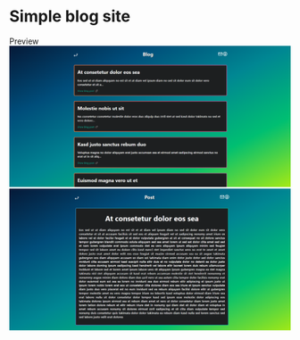 # Simple blog site

Preview
![Blog image](https://github.com/Fejbien/SimpleBlogSite/blob/main/Preview/Blog.png?raw=true)
![Post image](https://github.com/Fejbien/SimpleBlogSite/blob/main/Preview/Post.png?raw=true)

